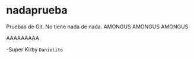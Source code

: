 # nadaprueba
Pruebas de Git. No tiene nada de nada.
AMONGUS AMONGUS AMONGUS

AAAAAAAAA

-Super Kirby
`Danielito`

